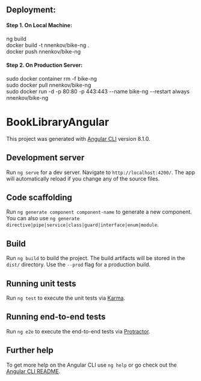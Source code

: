 ## Deployment:
#### Step 1. On Local Machine:
ng build<br /> 
docker build -t nnenkov/bike-ng .<br /> 
docker push nnenkov/bike-ng<br /> 
#### Step 2. On Production Server:
sudo docker container rm -f bike-ng<br /> 
sudo docker pull nnenkov/bike-ng<br /> 
sudo docker run -d -p 80:80 -p 443:443 --name bike-ng --restart always nnenkov/bike-ng<br /> 

# BookLibraryAngular

This project was generated with [Angular CLI](https://github.com/angular/angular-cli) version 8.1.0.

## Development server

Run `ng serve` for a dev server. Navigate to `http://localhost:4200/`. The app will automatically reload if you change any of the source files.

## Code scaffolding

Run `ng generate component component-name` to generate a new component. You can also use `ng generate directive|pipe|service|class|guard|interface|enum|module`.

## Build

Run `ng build` to build the project. The build artifacts will be stored in the `dist/` directory. Use the `--prod` flag for a production build.

## Running unit tests

Run `ng test` to execute the unit tests via [Karma](https://karma-runner.github.io).

## Running end-to-end tests

Run `ng e2e` to execute the end-to-end tests via [Protractor](http://www.protractortest.org/).

## Further help

To get more help on the Angular CLI use `ng help` or go check out the [Angular CLI README](https://github.com/angular/angular-cli/blob/master/README.md).
